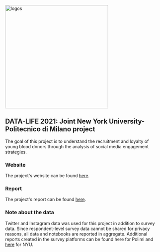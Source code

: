 <img width="331" alt="logos" src="https://user-images.githubusercontent.com/70822634/128571527-198987a7-f1bb-49a1-97a2-c8faa3c07355.PNG">


## DATA-LIFE 2021: Joint New York University-Politecnico di Milano project
The goal of this project is to understand the recruitment and loyalty of young blood donors through the analysis of social media engagement strategies.

### Website
The project's website can be found <a href="https://data-life-website.herokuapp.com/" target="_blank">here</a>.
### Report
The project's report can be found <a href="FinalCapstoneReport.pdf" target="_blank">here</a>.
### Note about the data
Twitter and Instagram data was used for this project in addition to survey data. Since respondent-level survey data cannot be shared for privacy reasons, all data and notebooks are reported in aggregate. Additional reports created in the survey platforms can be found here for Polimi and <a href="NYU_responses_survey.pdf" target="_blank">here</a> for NYU.
